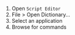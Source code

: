 1. Open `Script Editor`
2. File > Open Dictionary...
3. Select an application
4. Browse for commands
